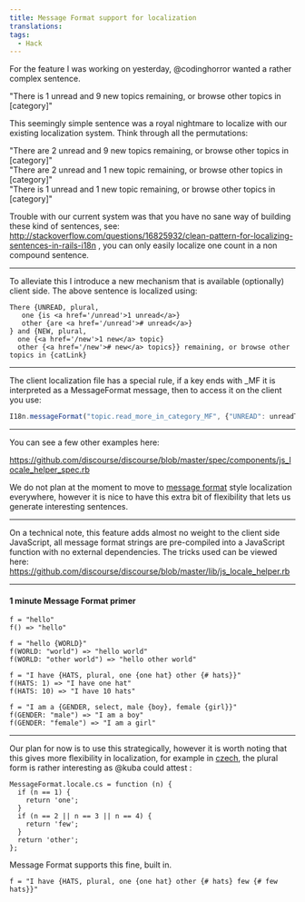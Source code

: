 ```yaml
---
title: Message Format support for localization
translations:
tags:
  - Hack
---
```


For the feature I was working on yesterday, @codinghorror wanted a rather complex sentence. 

"There is 1 unread and 9 new topics remaining, or browse other topics in [category]"

This seemingly simple sentence was a royal nightmare to localize with our existing localization system. Think through all the permutations:

"There are 2 unread and 9 new topics remaining, or browse other topics in [category]"  
"There are 2 unread and 1 new topic remaining, or browse other topics in [category]"  
"There is 1 unread and 1 new topic remaining, or browse other topics in [category]"  

Trouble with our current system was that you have no sane way of building these kind of sentences, see: http://stackoverflow.com/questions/16825932/clean-pattern-for-localizing-sentences-in-rails-i18n , you can only easily localize one count in a non compound sentence. 

--- 

To alleviate this I introduce a new mechanism that is available (optionally) client side. The above sentence is localized using: 

```text
There {UNREAD, plural, 
   one {is <a href='/unread'>1 unread</a>} 
   other {are <a href='/unread'># unread</a>}
} and {NEW, plural, 
  one {<a href='/new'>1 new</a> topic} 
  other {<a href='/new'># new</a> topics}} remaining, or browse other topics in {catLink}
```

--- 

The client localization file has a special rule, if a key ends with _MF it is interpreted as a MessageFormat message, then to access it on the client you use:

```javascript
I18n.messageFormat("topic.read_more_in_category_MF", {"UNREAD": unreadTopics, "NEW": newTopics, catLink: opts.catLink})
```

---

You can see a few other examples here: 

https://github.com/discourse/discourse/blob/master/spec/components/js_locale_helper_spec.rb


We do not plan at the moment to move to [message format][1] style localization everywhere, however it is nice to have this extra bit of flexibility that lets us generate interesting sentences. 

--- 

On a technical note, this feature adds almost no weight to the client side JavaScript, all message format strings are pre-compiled into a JavaScript function with no external dependencies. The tricks used can be viewed here: https://github.com/discourse/discourse/blob/master/lib/js_locale_helper.rb

---

#### 1 minute Message Format primer

```
f = "hello"
f() => "hello"

f = "hello {WORLD}"
f(WORLD: "world") => "hello world" 
f(WORLD: "other world") => "hello other world" 

f = "I have {HATS, plural, one {one hat} other {# hats}}"
f(HATS: 1) => "I have one hat"
f(HATS: 10) => "I have 10 hats" 

f = "I am a {GENDER, select, male {boy}, female {girl}}"
f(GENDER: "male") => "I am a boy"
f(GENDER: "female") => "I am a girl"
```

--- 

Our plan for now is to use this strategically, however it is worth noting that this gives more flexibility in localization, for example in [czech][2], the plural form is rather interesting as @kuba could attest : 

```
MessageFormat.locale.cs = function (n) {
  if (n == 1) {
    return 'one';
  }
  if (n == 2 || n == 3 || n == 4) {
    return 'few';
  }
  return 'other';
};
```

Message Format supports this fine, built in. 


```
f = "I have {HATS, plural, one {one hat} other {# hats} few {# few hats}}"
```

  [1]: https://github.com/SlexAxton/messageformat.js
  [2]: http://en.wikipedia.org/wiki/Czech_declension